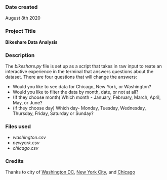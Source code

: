 ### Date created
August 8th 2020

### Project Title
**Bikeshare Data Analysis**

### Description
The _bikeshare.py_ file is set up as a script that takes in raw input to reate an interactive experience in the terminal that answers questions about the dataset. There are four questions that will change the answers:

 * Would you like to see data for Chicago, New York, or Washington?
 * Would you like to filter the data by month, date, or not at all?
 * (If they choose month) Which month - January, February, March, April, May, or June?
 * (if they choose day) Which day- Monday, Tuesday, Wednesday, Thursday, Friday, Saturday or Sunday?


### Files used
 - _washington.csv_
 - _newyork.csv_
 - _chicago.csv_

### Credits
Thanks to city of [Washington DC](https://www.capitalbikeshare.com/system-data), [New York City](https://www.citibikenyc.com/system-data), and [Chicago](https://data.cityofchicago.org/Transportation/Divvy-Trips/fg6s-gzvg)



